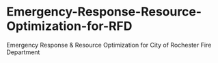 # Emergency-Response-Resource-Optimization-for-RFD
Emergency Response &amp; Resource Optimization for City of Rochester Fire Department
